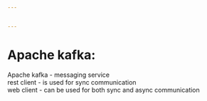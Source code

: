 ```yaml
---


---
```


<h1 id="apache-kafka">Apache kafka:</h1>
<p>Apache kafka - messaging service<br>
rest client - is used for sync communication<br>
web client - can be used for both sync and async communication</p>

